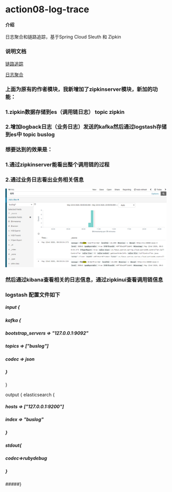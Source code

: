 # action08-log-trace

#### 介绍
日志聚合和链路追踪，基于Spring Cloud Sleuth 和 Zipkin 

### 说明文档

[链路追踪](https://www.yuque.com/faury/ufigmz/ungx9m)

[日志聚合](https://www.yuque.com/faury/ufigmz/qhv7hg)

### 上面为原有的作者模块，我新增加了zipkinserver模块，新加的功能：
### 1.zipkin数据存储到es（调用链日志） topic zipkin
### 2.增加logback日志（业务日志）发送的kafka然后通过logstash存储到es中 topic buslog
### 想要达到的效果是：
### 1.通过zipkinserver能看出整个调用链的过程
### 2.通过业务日志看出业务相关信息

![image](https://github.com/mushang8923/zipkin/blob/master/bus.png)

### 然后通过kibana查看相关的日志信息，通过zipkinui查看调用链信息
### logstash 配置文件如下
##### input {
#####    kafka {
#####        bootstrap_servers => "127.0.0.1:9092"
#####        topics => ["buslog"]
#####        codec => json
#####        }
}
 
output {
    elasticsearch {
#####        hosts => ["127.0.0.1:9200"]
#####        index => "buslog"
#####    }
#####    stdout{
#####        codec=>rubydebug
#####    }
#####}

